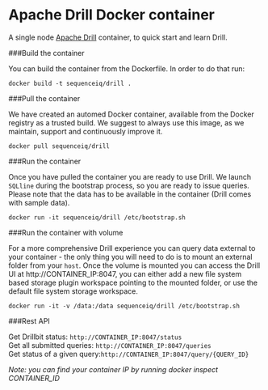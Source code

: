 Apache Drill Docker container
=======

A single node [Apache Drill](http://incubator.apache.org/drill/) container, to quick start and learn Drill.

###Build the container

You can build the container from the Dockerfile. In order to do that run:

`docker build -t sequenceiq/drill . ` 

###Pull the container

We have created an automed Docker container, available from the Docker registry as a trusted build. We suggest to always use this image, as we maintain, support and continuously improve it. 

`docker pull sequenceiq/drill`

###Run the container 

Once you have pulled the container you are ready to use Drill. We launch `SQLline` during the bootstrap process, so you are ready to issue queries. Please note that the data has to be available in the container (Drill comes with sample data).

`docker run -it sequenceiq/drill /etc/bootstrap.sh`

###Run the container with volume

For a more comprehensive Drill experience you can query data external to your container - the only thing you will need to do is to mount an external folder from your `host`.
Once the volume is mounted you can access the Drill UI at http://CONTAINER_IP:8047, you can either add a new file system based storage plugin workspace pointing to the mounted folder, or use the default file system storage workspace.

`docker run -it -v /data:/data sequenceiq/drill /etc/bootstrap.sh`

###Rest API

Get Drillbit status: `http://CONTAINER_IP:8047/status`       
Get all submitted queries: `http://CONTAINER_IP:8047/queries`       
Get status of a given query:`http://CONTAINER_IP:8047/query/{QUERY_ID}`

_Note: you can find your container IP by running docker inspect CONTAINER_ID_
